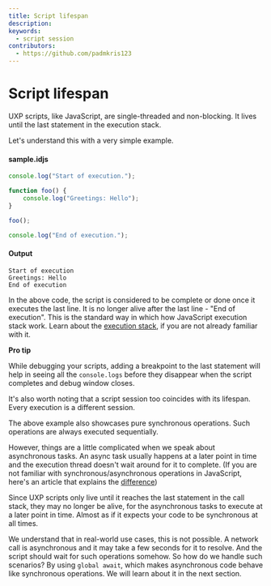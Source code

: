 ```yaml
---
title: Script lifespan
description: 
keywords:
  - script session
contributors:
  - https://github.com/padmkris123
---
```


# Script lifespan
UXP scripts, like JavaScript, are single-threaded and non-blocking. It lives until the last statement in the execution stack.

Let's understand this with a very simple example.

<CodeBlock slots="heading, code" repeat="2" languages="JavaScript, Text" />

#### sample.idjs
```js
console.log("Start of execution.");

function foo() {
    console.log("Greetings: Hello");
}

foo();

console.log("End of execution.");
```

#### Output
```
Start of execution
Greetings: Hello
End of execution
```

In the above code, the script is considered to be complete or done once it executes the last line. It is no longer alive after the last line - "End of execution". This is the standard way in which how JavaScript execution stack work. Learn about the [execution stack](https://www.javascripttutorial.net/javascript-call-stack/), if you are not already familiar with it. 

<InlineAlert variant="info" slots="text1, text2, text3"/>

**Pro tip**

While debugging your scripts, adding a breakpoint to the last statement will help in seeing all the `console.logs` before they disappear when the script completes and debug window closes.

It's also worth noting that a script session too coincides with its lifespan. Every execution is a different session. 


The above example also showcases pure synchronous operations. Such operations are always executed sequentially.

However, things are a little complicated when we speak about asynchronous tasks. An async task usually happens at a later point in time and the execution thread doesn't wait around for it to complete. (If you are not familiar with synchronous/asynchronous operations in JavaScript, here's an article that explains the [difference](https://www.freecodecamp.org/news/synchronous-vs-asynchronous-in-javascript/))

Since UXP scripts only live until it reaches the last statement in the call stack, they may no longer be alive, for the asynchronous tasks to execute at a later point in time. Almost as if it expects your code to be synchronous at all times.

We understand that in real-world use cases, this is not possible. A network call is asynchronous and it may take a few seconds for it to resolve. And the script should wait for such operations somehow. So how do we handle such scenarios? By using `global await`, which makes asynchronous code behave like synchronous operations. We will learn about it in the next section.
